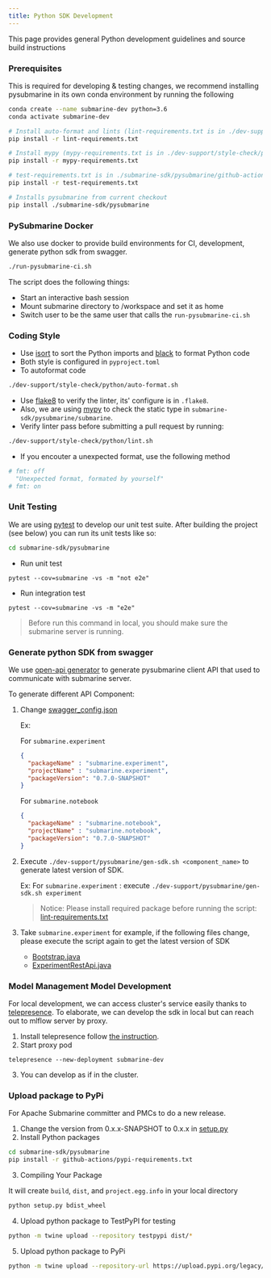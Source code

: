 ```yaml
---
title: Python SDK Development
---
```


<!---
  Licensed under the Apache License, Version 2.0 (the "License");
  you may not use this file except in compliance with the License.
  You may obtain a copy of the License at

   http://www.apache.org/licenses/LICENSE-2.0

  Unless required by applicable law or agreed to in writing, software
  distributed under the License is distributed on an "AS IS" BASIS,
  WITHOUT WARRANTIES OR CONDITIONS OF ANY KIND, either express or implied.
  See the License for the specific language governing permissions and
  limitations under the License. See accompanying LICENSE file.
-->

This page provides general Python development guidelines and source build instructions

### Prerequisites

This is required for developing & testing changes, we recommend installing pysubmarine
in its own conda environment by running the following

```bash
conda create --name submarine-dev python=3.6
conda activate submarine-dev

# Install auto-format and lints (lint-requirements.txt is in ./dev-support/style-check/python)
pip install -r lint-requirements.txt

# Install mypy (mypy-requirements.txt is in ./dev-support/style-check/python)
pip install -r mypy-requirements.txt

# test-requirements.txt is in ./submarine-sdk/pysubmarine/github-actions
pip install -r test-requirements.txt

# Installs pysubmarine from current checkout
pip install ./submarine-sdk/pysubmarine
```

### PySubmarine Docker

We also use docker to provide build environments for CI, development,
generate python sdk from swagger.

```bash
./run-pysubmarine-ci.sh
```

The script does the following things:

- Start an interactive bash session
- Mount submarine directory to /workspace and set it as home
- Switch user to be the same user that calls the `run-pysubmarine-ci.sh`

### Coding Style

- Use [isort](https://github.com/PyCQA/isort) to sort the Python imports and [black](https://github.com/psf/black) to format Python code
- Both style is configured in `pyproject.toml`
- To autoformat code

```bash
./dev-support/style-check/python/auto-format.sh
```

- Use [flake8](https://github.com/PyCQA/flake8) to verify the linter, its' configure is in `.flake8`.
- Also, we are using [mypy](https://github.com/python/mypy) to check the static type in `submarine-sdk/pysubmarine/submarine`.
- Verify linter pass before submitting a pull request by running:

```bash
./dev-support/style-check/python/lint.sh
```

- If you encouter a unexpected format, use the following method
```python
# fmt: off
  "Unexpected format, formated by yourself"
# fmt: on
```

### Unit Testing

We are using [pytest](https://docs.pytest.org/en/latest/) to develop our unit test suite.
After building the project (see below) you can run its unit tests like so:

```bash
cd submarine-sdk/pysubmarine
```

- Run unit test

```shell script
pytest --cov=submarine -vs -m "not e2e"
```

- Run integration test

```shell script
pytest --cov=submarine -vs -m "e2e"
```

> Before run this command in local, you should make sure the submarine server is running.

### Generate python SDK from swagger

We use [open-api generator](https://openapi-generator.tech/docs/installation/#jar)
to generate pysubmarine client API that used to communicate with submarine server.

To generate different API Component:
1. Change [swagger_config.json](https://github.com/apache/submarine/blob/master/dev-support/pysubmarine/swagger_config.json)

    Ex: 

    For `submarine.experiment`
    ```json
    {
      "packageName" : "submarine.experiment",
      "projectName" : "submarine.experiment",
      "packageVersion": "0.7.0-SNAPSHOT"
    }
    ```

    For `submarine.notebook`
    ```json
    {
      "packageName" : "submarine.notebook",
      "projectName" : "submarine.notebook",
      "packageVersion": "0.7.0-SNAPSHOT"
    }
    ```


2. Execute `./dev-support/pysubmarine/gen-sdk.sh <component_name>` to generate latest version of SDK.

    Ex:
    For `submarine.experiment` : execute `./dev-support/pysubmarine/gen-sdk.sh experiment`

    > Notice: Please install required package before running the script: [lint-requirements.txt](https://github.com/apache/submarine/blob/master/dev-support/style-check/python/lint-requirements.txt)

3. Take `submarine.experiment` for example, if the following files change, please execute the script again to get the latest version of SDK

    - [Bootstrap.java](https://github.com/apache/submarine/blob/master/submarine-server/server-core/src/main/java/org/apache/submarine/server/Bootstrap.java)
    - [ExperimentRestApi.java](https://github.com/apache/submarine/blob/master/submarine-server/server-core/src/main/java/org/apache/submarine/server/rest/ExperimentRestApi.java)

### Model Management Model Development

For local development, we can access cluster's service easily thanks to [telepresence](https://www.telepresence.io/).
To elaborate, we can develop the sdk in local but can reach out to mlflow server by proxy.

1. Install telepresence follow [the instruction](https://www.telepresence.io/reference/install).
2. Start proxy pod

```
telepresence --new-deployment submarine-dev
```

3. You can develop as if in the cluster.

### Upload package to PyPi

For Apache Submarine committer and PMCs to do a new release.

1. Change the version from 0.x.x-SNAPSHOT to 0.x.x
   in [setup.py](https://github.com/apache/submarine/blob/master/submarine-sdk/pysubmarine/setup.py)
2. Install Python packages

```bash
cd submarine-sdk/pysubmarine
pip install -r github-actions/pypi-requirements.txt
```

3. Compiling Your Package

It will create `build`, `dist`, and `project.egg.info`
in your local directory

```bash
python setup.py bdist_wheel
```

4. Upload python package to TestPyPI for testing

```bash
python -m twine upload --repository testpypi dist/*
```

5. Upload python package to PyPi

```bash
python -m twine upload --repository-url https://upload.pypi.org/legacy/ dist/*
```
